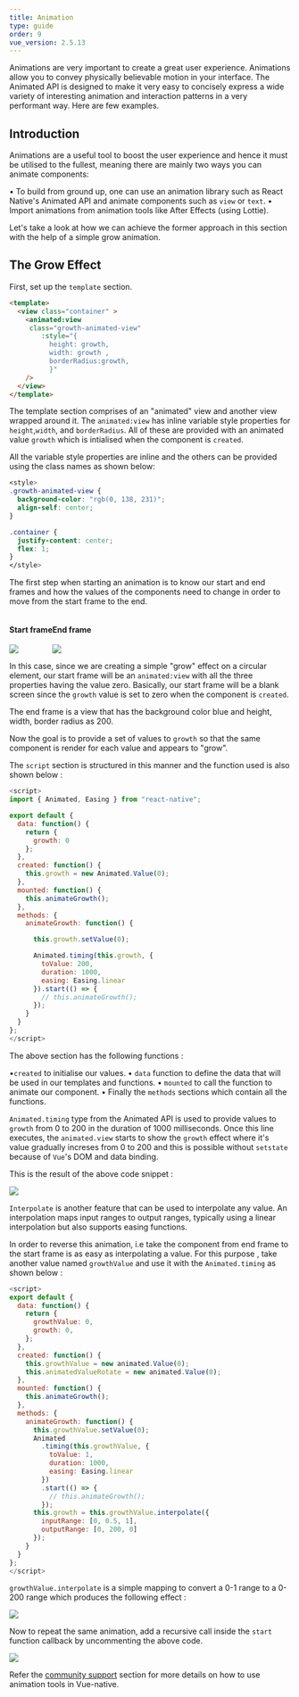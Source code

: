 ```yaml
---
title: Animation
type: guide
order: 9
vue_version: 2.5.13
---
```


Animations are very important to create a great user experience. Animations allow you to convey physically believable motion in your interface. The Animated API is designed to make it very easy to concisely express a wide variety of interesting animation and interaction patterns in a very performant way. Here are few examples.

## Introduction

Animations are a useful tool to boost the user experience and hence it must be utilised to the fullest, meaning there are mainly two ways you can animate components:

• To build from ground up, one can use an animation library such as React Native's Animated API and animate components such as `view` or `text`.
• Import animations from animation tools like After Effects (using Lottie).

Let's take a look at how we can achieve the former approach in this section with the help of a simple grow animation.

## The Grow Effect

First, set up the `template` section.

```html
<template>
  <view class="container" >
    <animated:view
     class="growth-animated-view"
        :style="{
          height: growth,
          width: growth ,
          borderRadius:growth,
          }"
    />
  </view>
</template>
```

The template section comprises of an "animated" view and another view wrapped around it. The `animated:view` has inline variable style properties for `height`,`width`, and `borderRadius`. All of these are provided with an animated value `growth` which is intialised when the component is `created`.

All the variable style properties are inline and the others can be provided using the class names as shown below:

```css
<style>
.growth-animated-view {
  background-color: "rgb(0, 138, 231)";
  align-self: center;
}

.container {
  justify-content: center;
  flex: 1;
}
</style>
```

The first step when starting an animation is to know our start and end frames and how the values of the components need to change in order to move from the start frame to the end.

<div style="display: flex;" class="flex-column exam-app">
<div class="card">
  <h4 style="text-align:center">Start frame</h4>
<div class="hello-world-container">
  <div class="hello-world-wrapper">
    <img src="./../images/grow-animation-start.png" class="img-wrapper" />
  </div>
</div>
</div>
<div class="card">
    <h4 style="text-align:center"> End frame</h4>
      <div class="hello-world-container">
  <div class="hello-world-wrapper">
    <img src="./../images/grow-animation-end-frame.png" class="img-wrapper" />
  </div>
</div>
</div>
</div>

In this case, since we are creating a simple "grow" effect on a circular element, our start frame will be an `animated:view` with all the three properties having the value zero. Basically, our start frame will be a blank screen since the `growth` value is set to zero when the component is `created`.

The end frame is a view that has the background color blue and height, width, border radius as 200.

Now the goal is to provide a set of values to `growth` so that the same component is render for each value and appears to "grow".

The `script` section is structured in this manner and the function used is also shown below :

```js
<script>
import { Animated, Easing } from "react-native";

export default {
  data: function() {
    return {
      growth: 0
    };
  },
  created: function() {
    this.growth = new Animated.Value(0);
  },
  mounted: function() {
    this.animateGrowth();
  },
  methods: {
    animateGrowth: function() {

      this.growth.setValue(0);

      Animated.timing(this.growth, {
        toValue: 200,
        duration: 1000,
        easing: Easing.linear
      }).start(() => {
        // this.animateGrowth();
      });
    }
  }
};
</script>
```

The above section has the following functions :

•`created` to initialise our values.
• `data` function to define the data that will be used in our templates and functions.
• `mounted` to call the function to animate our component.
• Finally the `methods` sections which contain all the functions.

`Animated.timing` type from the Animated API is used to provide values to `growth` from 0 to 200 in the duration of 1000 milliseconds. Once this line executes, the `animated.view` starts to show the `growth` effect where it's value gradually increses from 0 to 200 and this is possible without `setstate` because of `Vue`'s DOM and data binding.

This is the result of the above code snippet :

<div class="hello-world-container">
  <div class="hello-world-wrapper">
    <img src="./../images/growAnimation-once.gif" class="img-wrapper" />
  </div>
</div>

`Interpolate` is another feature that can be used to interpolate any value. An interpolation maps input ranges to output ranges, typically using a linear interpolation but also supports easing functions.

In order to reverse this animation, i.e take the component from end frame to the start frame is as easy as interpolating a value. For this purpose , take another value named `growthValue` and use it with the `Animated.timing` as shown below :

```js
<script>
export default {
  data: function() {
    return {
      growthValue: 0,
      growth: 0,
    };
  },
  created: function() {
    this.growthValue = new animated.Value(0);
    this.animatedValueRotate = new animated.Value(0);
  },
  mounted: function() {
    this.animateGrowth();
  },
  methods: {
    animateGrowth: function() {
      this.growthValue.setValue(0);
      Animated
        .timing(this.growthValue, {
          toValue: 1,
          duration: 1000,
          easing: Easing.linear
        })
        .start(() => {
          // this.animateGrowth();
        });
      this.growth = this.growthValue.interpolate({
        inputRange: [0, 0.5, 1],
        outputRange: [0, 200, 0]
      });
    }
  }
};
</script>
```

`growthValue.interpolate` is a simple mapping to convert a 0-1 range to a 0-200 range which produces the following effect :

<div class="hello-world-container">
  <div class="hello-world-wrapper">
    <img src="./../images/growAnimation-single-bounce.gif" class="img-wrapper" />
  </div>
</div>

Now to repeat the same animation, add a recursive call inside the `start` function callback by uncommenting the above code.

<div class="hello-world-container">
  <div class="hello-world-wrapper">
    <img src="./../images/grow-animation.gif" class="img-wrapper" />
  </div>
</div>

Refer the [community support](http://staging-vue-native.geekydev.com/docs/community-support.html) section for more details on how to use animation tools in Vue-native.
